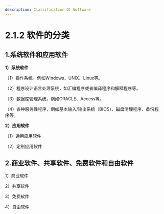 ```yaml
---
description: Classification Of Software
---
```


# 2.1.2 软件的分类

## 1.系统软件和应用软件

**1）系统软件**

（1）操作系统。例如Windows、UNIX、Linux等。

（2）程序设计语言处理系统，如汇编程序或者编译程序和解释程序等。

（3）数据库管理系统，例如ORACLE、Access等。

（4）各种服务性程序，例如基本输入/输出系统（BIOS）、磁盘清理程序、备份程序等。

**2）应用软件**

（1）通用应用软件

（2）定制应用软件

## 2.商业软件、共享软件、免费软件和自由软件

1）商业软件

2）共享软件

3）免费软件

4）自由软件

